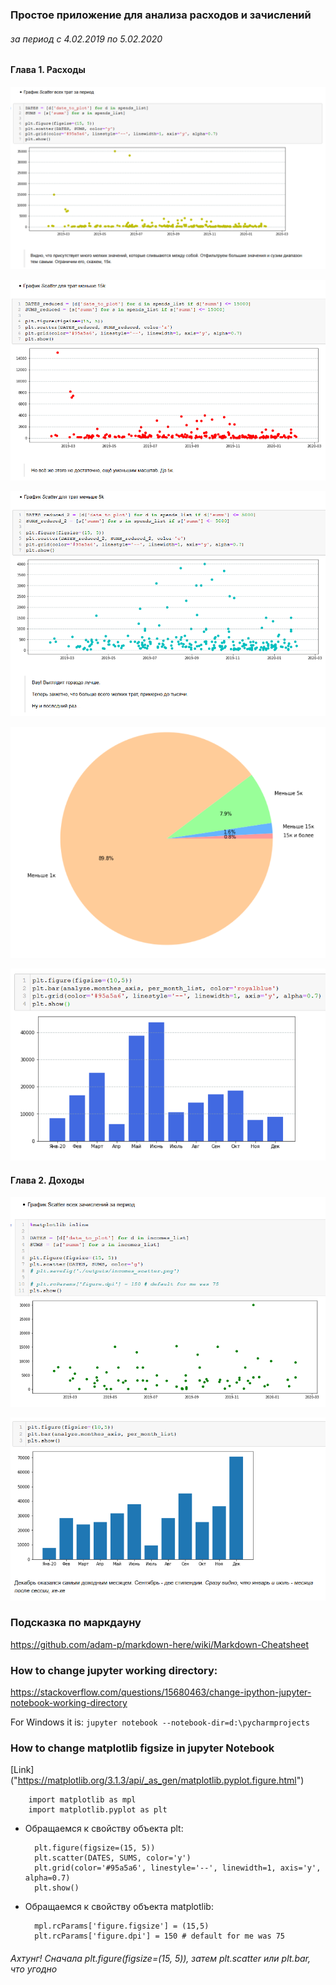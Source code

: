 ### Простое приложение для анализа расходов и зачислений
###### за период с 4.02.2019 по 5.02.2020

#### Глава 1. Расходы
![Alt text](imgs/1.PNG "Расходы в полном масштабе")


![!Alt text](imgs/2.PNG "Масштаб от 0 до 15к")


![](imgs/3.PNG "Масштаб от 0 до 5к")

![](imgs/4.PNG "Пример круговой диаграммы")

![](imgs/5.PNG)

####  Глава 2. Доходы 

![](imgs/6.PNG)

![](imgs/7.PNG)

### Подсказка по маркдауну
https://github.com/adam-p/markdown-here/wiki/Markdown-Cheatsheet

### How to change jupyter working directory:
https://stackoverflow.com/questions/15680463/change-ipython-jupyter-notebook-working-directory

For Windows it is: `jupyter notebook --notebook-dir=d:\pycharmprojects`

### How to change matplotlib figsize in jupyter Notebook

[Link] ("https://matplotlib.org/3.1.3/api/_as_gen/matplotlib.pyplot.figure.html")

        import matplotlib as mpl
        import matplotlib.pyplot as plt

- Обращаемся к свойству объекта plt:


        plt.figure(figsize=(15, 5))
        plt.scatter(DATES, SUMS, color='y')
        plt.grid(color='#95a5a6', linestyle='--', linewidth=1, axis='y', alpha=0.7)
        plt.show()


- Обращаемся к свойству объекта matplotlib:


        mpl.rcParams['figure.figsize'] = (15,5)
        plt.rcParams['figure.dpi'] = 150 # default for me was 75

    
###### Ахтунг! Сначала plt.figure(figsize=(15, 5)), затем   plt.scatter или plt.bar, что угодно
